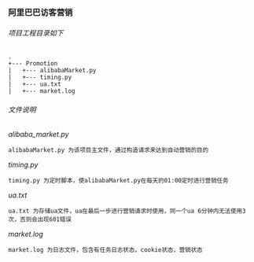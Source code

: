 ### 阿里巴巴访客营销

###### 项目工程目录如下

```阿里巴巴访客营销
.
+--- Promotion
|   +--- alibabaMarket.py
|   +--- timing.py
|   +--- ua.txt
|   +--- market.log
```


###### 文件说明
*alibaba_market.py*

	alibabaMarket.py 为该项目主文件，通过构造请求来达到自动营销的目的
	
*timing.py*

	timing.py 为定时脚本，使alibabaMarket.py在每天的01:00定时进行营销任务

*ua.txt*

	ua.txt 为存储ua文件，ua在最后一步进行营销请求时使用，同一个ua 6分钟内无法使用3次，否则会出现601错误
	
*market.log*

	market.log 为日志文件，包含有任务日志状态，cookie状态，营销状态
	
